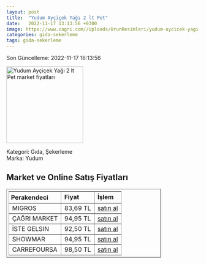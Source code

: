 ```yaml
---
layout: post
title:  "Yudum Ayçiçek Yağı 2 lt Pet"
date:   2022-11-17 13:13:56 +0300
image: https://www.cagri.com//Uploads/UrunResimleri/yudum-aycicek-yagi-2-lt-6bab.jpg
categories: gida-sekerleme
tags: gida-sekerleme
---
```


Son Güncelleme: 2022-11-17 16:13:56

<img src="https://www.cagri.com//Uploads/UrunResimleri/yudum-aycicek-yagi-2-lt-6bab.jpg" width="200" alt="Yudum Ayçiçek Yağı 2 lt Pet market fiyatları" />

Kategori: Gıda, Şekerleme
<br />
Marka: Yudum

<h2>Market ve Online Satış Fiyatları</h2>

<table border="1" style="padding: 5px;width:80%;">
  <tr>
    <td style="padding: 5px;"><strong>Perakendeci</strong></td>
    <td><strong>Fiyat</strong></td>
    <td><strong>İşlem</strong></td>
  </tr>
  <tr>
              <td title="Migros">MIGROS</td>
              <td>83,69 TL</td>
              <td><a title="Migros" target="_blank" href="https://www.migros.com.tr/yudum-ziyafet-aycicek-yagi-2-l-pet-p-3f668e">satın al</a></td>
            </tr><tr>
              <td title="Çağrı Market">ÇAĞRI MARKET</td>
              <td>94,95 TL</td>
              <td><a title="Çağrı Market" target="_blank" href="https://www.cagri.com/yudum-aycicek-yagi-2-lt">satın al</a></td>
            </tr><tr>
              <td title="İste Gelsin">İSTE GELSIN</td>
              <td>92,50 TL</td>
              <td><a title="İste Gelsin" target="_blank" href="https://www.istegelsin.com/urun/yudum-aycicek-2-l_SVL2-AD">satın al</a></td>
            </tr><tr>
              <td title="Showmar">SHOWMAR</td>
              <td>94,95 TL</td>
              <td><a title="Showmar" target="_blank" href="https://www.showmar.com.tr/urun/yudum-aycicek-2lt">satın al</a></td>
            </tr><tr>
              <td title="CarrefourSA">CARREFOURSA</td>
              <td>98,50 TL</td>
              <td><a title="CarrefourSA" target="_blank" href="https://www.carrefoursa.com/yudum-aycicek-yagi-2-lt-pet-p-30099933">satın al</a></td>
            </tr>
</table>
